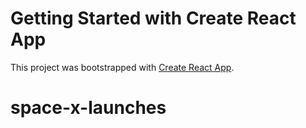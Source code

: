 # Getting Started with Create React App

This project was bootstrapped with [Create React App](https://github.com/facebook/create-react-app).

# space-x-launches
